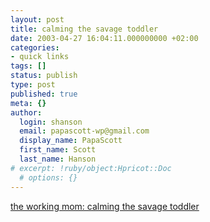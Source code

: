 ```yaml
---
layout: post
title: calming the savage toddler
date: 2003-04-27 16:04:11.000000000 +02:00
categories:
- quick links
tags: []
status: publish
type: post
published: true
meta: {}
author:
  login: shanson
  email: papascott-wp@gmail.com
  display_name: PapaScott
  first_name: Scott
  last_name: Hanson
# excerpt: !ruby/object:Hpricot::Doc
  # options: {}
---
```

<p><a title="using shame and a video camera, think it would work on Christopher?" href="http://www.theworkingmom.net/archives/003777.php">the working mom: calming the savage toddler</a></p>
